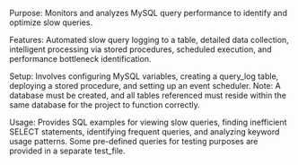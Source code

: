 Purpose: Monitors and analyzes MySQL query performance to identify and optimize slow queries.

Features: Automated slow query logging to a table, detailed data collection, intelligent processing via stored procedures, scheduled execution, and performance bottleneck identification.

Setup: Involves configuring MySQL variables, creating a query_log table, deploying a stored procedure, and setting up an event scheduler. Note: A database must be created, and all tables referenced must reside within the same database for the project to function correctly.

Usage: Provides SQL examples for viewing slow queries, finding inefficient SELECT statements, identifying frequent queries, and analyzing keyword usage patterns. Some pre-defined queries for testing purposes are provided in a separate test_file.